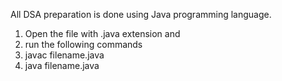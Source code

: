 All DSA preparation is done using Java programming language.
1) Open the file with .java extension and
2) run the following commands
3) javac filename.java
4) java filename.java
   
